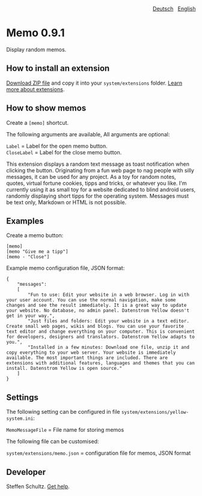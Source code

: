 <p align="right"><a href="README-de.md">Deutsch</a> &nbsp; <a href="README.md">English</a></p>

# Memo 0.9.1

Display random memos.


## How to install an extension

[Download ZIP file](https://github.com/schulle4u/yellow-memo/archive/refs/heads/main.zip) and copy it into your `system/extensions` folder. [Learn more about extensions](https://github.com/annaesvensson/yellow-update).

## How to show memos

Create a `[memo]` shortcut. 

The following arguments are available, All arguments are optional:

`Label` = Label for the open memo button.  
`CloseLabel` = Label for the close memo button.  

This extension displays a random text message as toast notification when clicking the button. Originating from a fun web page to nag people with silly messages, it can be used for any project. As a toy for random notes, quotes, virtual fortune cookies, tipps and tricks, or whatever you like. I'm currently using it as small toy for a website dedicated to blind android users, randomly displaying short tipps for the operating system. Messages must be text only, Markdown or HTML is not possible. 

## Examples

Create a memo button:

    [memo]
    [memo "Give me a tipp"]
    [memo - "Close"]  

Example memo configuration file, JSON format: 

```
{
    "messages":
    [
        "Fun to use: Edit your website in a web browser. Log in with your user account. You can use the normal navigation, make some changes and see the result immediately. It is a great way to update your website. No database, no admin panel. Datenstrom Yellow doesn't get in your way.",
        "Just files and folders: Edit your website in a text editor. Create small web pages, wikis and blogs. You can use your favorite text editor and change everything on your computer. This is convenient for developers, designers and translators. Datenstrom Yellow adapts to you.",
        "Installed in a few minutes: Download one file, unzip it and copy everything to your web server. Your website is immediately available. The most important things are included. There are extensions with additional features, languages and themes that you can install. Datenstrom Yellow is open source."
    ]
}
```

## Settings

The following setting can be configured in file `system/extensions/yellow-system.ini`:

`MemoMessageFile` = File name for storing memos  

The following file can be customised:

`system/extensions/memo.json` = configuration file for memos, JSON format  

## Developer

Steffen Schultz. [Get help](https://datenstrom.se/yellow/help/).

